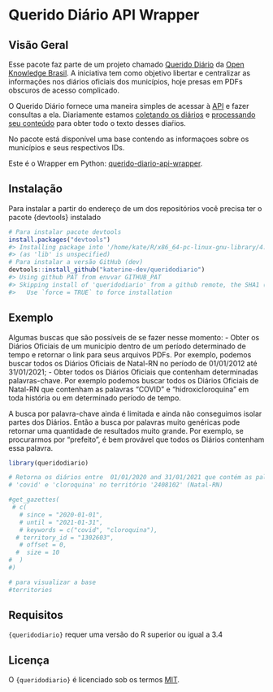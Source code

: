 
<!-- README.md is generated from README.Rmd. Please edit that file -->

# Querido Diário API Wrapper

## Visão Geral

Esse pacote faz parte de um projeto chamado [Querido
Diário](https://querido-diario-site.netlify.app/) da [Open Knowledge
Brasil](https://www.ok.org.br/). A iniciativa tem como objetivo libertar
e centralizar as informações nos diários oficiais dos municípios, hoje
presas em PDFs obscuros de acesso complicado.

O Querido Diário fornece uma maneira simples de acessar à
[API](https://github.com/okfn-brasil/querido-diario-api) e fazer
consultas a ela. Diariamente estamos [coletando os
diários](https://github.com/okfn-brasil/querido-diario) e [processando
seu conteúdo](https://github.com/okfn-brasil/querido-diario-toolbox)
para obter todo o texto desses diaŕios.

No pacote está disponível uma base contendo as informaçoes sobre os
municípios e seus respectivos IDs.

Este é o Wrapper em Python:
[querido-diario-api-wrapper](https://github.com/rennerocha/querido-diario-api-wrapper).

## Instalação

Para instalar a partir do endereço de um dos repositórios você precisa
ter o pacote {devtools} instalado

``` r
# Para instalar pacote devtools
install.packages("devtools")
#> Installing package into '/home/kate/R/x86_64-pc-linux-gnu-library/4.0'
#> (as 'lib' is unspecified)
# Para instalar a versão GitHub (dev)
devtools::install_github("katerine-dev/queridodiario")
#> Using github PAT from envvar GITHUB_PAT
#> Skipping install of 'queridodiario' from a github remote, the SHA1 (6b3c2351) has not changed since last install.
#>   Use `force = TRUE` to force installation
```

## Exemplo

Algumas buscas que são possíveis de se fazer nesse momento: - Obter os
Diários Oficiais de um município dentro de um período determinado de
tempo e retornar o link para seus arquivos PDFs. Por exemplo, podemos
buscar todos os Diários Oficiais de Natal-RN no período de 01/01/2012
até 31/01/2021; - Obter todos os Diários Oficiais que contenham
determinadas palavras-chave. Por exemplo podemos buscar todos os Diários
Oficiais de Natal-RN que contenham as palavras “COVID” e
“hidroxicloroquina” em toda história ou em determinado período de
tempo.

A busca por palavra-chave ainda é limitada e ainda não conseguimos
isolar partes dos Diários. Então a busca por palavras muito genéricas
pode retornar uma quantidade de resultados muito grande. Por exemplo, se
procurarmos por “prefeito”, é bem provável que todos os Diários
contenham essa palavra.

``` r
library(queridodiario)

# Retorna os diários entre  01/01/2020 and 31/01/2021 que contém as palavras 
# 'covid' e 'cloroquina' no território '2408102' (Natal-RN)

#get_gazettes(
 # c(
   # since = "2020-01-01",
   # until = "2021-01-31",
   # keywords = c("covid", "cloroquina"),
  # territory_id = "1302603",
   # offset = 0,
  #  size = 10
#  )
#)

# para visualizar a base 
#territories
```

## Requisitos

`{queridodiario}` requer uma versão do R superior ou igual a 3.4

## Licença

O `{queridodiario}` é licenciado sob os termos [MIT]().
